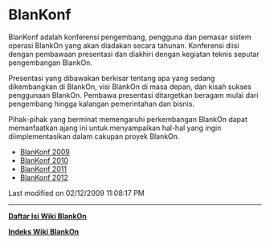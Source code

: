# BlanKonf

BlanKonf adalah konferensi pengembang, pengguna dan pemasar sistem operasi
BlankOn yang akan diadakan secara tahunan. Konferensi diisi dengan pembawaan
presentasi dan diakhiri dengan kegiatan teknis seputar pengembangan BlankOn.

Presentasi yang dibawakan berkisar tentang apa yang sedang dikembangkan di
BlankOn, visi BlankOn di masa depan, dan kisah sukses penggunaan BlankOn.
Pembawa presentasi ditargetkan beragam mulai dari pengembang hingga kalangan
pemerintahan dan bisnis.

Pihak-pihak yang berminat memengaruhi perkembangan BlankOn dapat memanfaatkan
ajang ini untuk menyampaikan hal-hal yang ingin diimplementasikan dalam cakupan
proyek BlankOn.

  * [BlanKonf 2009](/Acara/Bangkonf/BlanKonf2009/)
  * [BlanKonf 2010](/Acara/Bangkonf/BlanKonf2010/)
  * [BlanKonf 2011](/Acara/Bangkonf/BlanKonf2011/)
  * [BlanKonf 2012](/Acara/Bangkonf/BlanKonf2012/)

Last modified on 02/12/2009 11:08:17 PM

---
[**Daftar Isi Wiki BlankOn**](/DaftarIsi/README.md)
 
[**Indeks Wiki BlankOn**](/Indeks.md)
